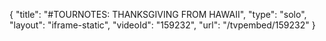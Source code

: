 {
    "title": "#TOURNOTES: THANKSGIVING FROM HAWAII",
    "type": "solo",
    "layout": "iframe-static",
    "videoId": "159232",
    "url": "\/tvpembed\/159232"
}